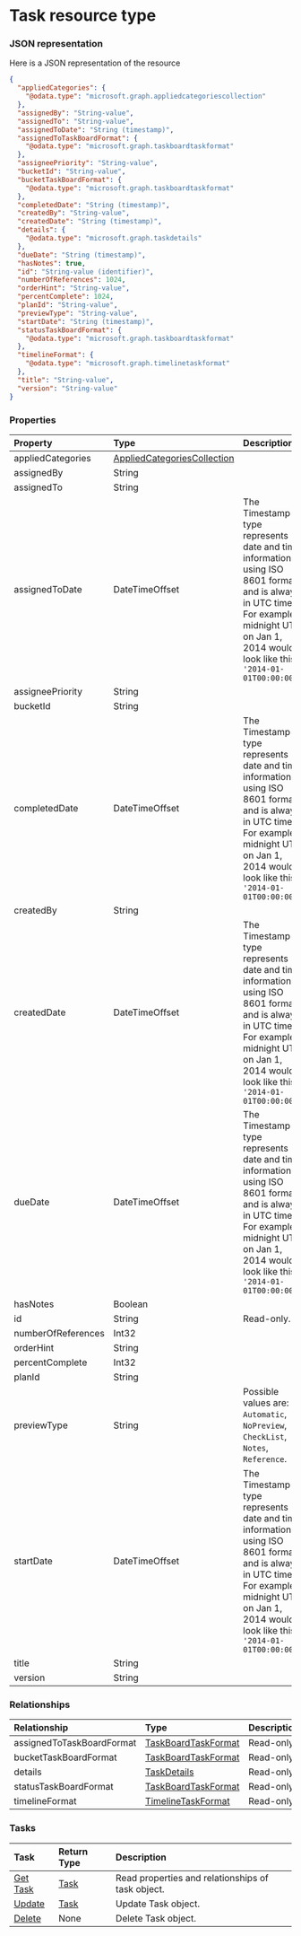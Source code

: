 # Task resource type



### JSON representation

Here is a JSON representation of the resource

<!-- {
  "blockType": "resource",
  "optionalProperties": [
    "assignedToTaskBoardFormat",
    "bucketTaskBoardFormat",
    "details",
    "statusTaskBoardFormat",
    "timelineFormat"
  ],
  "@odata.type": "microsoft.graph.task"
}-->

```json
{
  "appliedCategories": {
    "@odata.type": "microsoft.graph.appliedcategoriescollection"
  },
  "assignedBy": "String-value",
  "assignedTo": "String-value",
  "assignedToDate": "String (timestamp)",
  "assignedToTaskBoardFormat": {
    "@odata.type": "microsoft.graph.taskboardtaskformat"
  },
  "assigneePriority": "String-value",
  "bucketId": "String-value",
  "bucketTaskBoardFormat": {
    "@odata.type": "microsoft.graph.taskboardtaskformat"
  },
  "completedDate": "String (timestamp)",
  "createdBy": "String-value",
  "createdDate": "String (timestamp)",
  "details": {
    "@odata.type": "microsoft.graph.taskdetails"
  },
  "dueDate": "String (timestamp)",
  "hasNotes": true,
  "id": "String-value (identifier)",
  "numberOfReferences": 1024,
  "orderHint": "String-value",
  "percentComplete": 1024,
  "planId": "String-value",
  "previewType": "String-value",
  "startDate": "String (timestamp)",
  "statusTaskBoardFormat": {
    "@odata.type": "microsoft.graph.taskboardtaskformat"
  },
  "timelineFormat": {
    "@odata.type": "microsoft.graph.timelinetaskformat"
  },
  "title": "String-value",
  "version": "String-value"
}

```
### Properties
| Property	   | Type	|Description|
|:---------------|:--------|:----------|
|appliedCategories|[AppliedCategoriesCollection](appliedcategoriescollection.md)||
|assignedBy|String||
|assignedTo|String||
|assignedToDate|DateTimeOffset|The Timestamp type represents date and time information using ISO 8601 format and is always in UTC time. For example, midnight UTC on Jan 1, 2014 would look like this: `'2014-01-01T00:00:00Z'`|
|assigneePriority|String||
|bucketId|String||
|completedDate|DateTimeOffset|The Timestamp type represents date and time information using ISO 8601 format and is always in UTC time. For example, midnight UTC on Jan 1, 2014 would look like this: `'2014-01-01T00:00:00Z'`|
|createdBy|String||
|createdDate|DateTimeOffset|The Timestamp type represents date and time information using ISO 8601 format and is always in UTC time. For example, midnight UTC on Jan 1, 2014 would look like this: `'2014-01-01T00:00:00Z'`|
|dueDate|DateTimeOffset|The Timestamp type represents date and time information using ISO 8601 format and is always in UTC time. For example, midnight UTC on Jan 1, 2014 would look like this: `'2014-01-01T00:00:00Z'`|
|hasNotes|Boolean||
|id|String| Read-only.|
|numberOfReferences|Int32||
|orderHint|String||
|percentComplete|Int32||
|planId|String||
|previewType|String| Possible values are: `Automatic`, `NoPreview`, `CheckList`, `Notes`, `Reference`.|
|startDate|DateTimeOffset|The Timestamp type represents date and time information using ISO 8601 format and is always in UTC time. For example, midnight UTC on Jan 1, 2014 would look like this: `'2014-01-01T00:00:00Z'`|
|title|String||
|version|String||

### Relationships
| Relationship | Type	|Description|
|:---------------|:--------|:----------|
|assignedToTaskBoardFormat|[TaskBoardTaskFormat](taskboardtaskformat.md)| Read-only.|
|bucketTaskBoardFormat|[TaskBoardTaskFormat](taskboardtaskformat.md)| Read-only.|
|details|[TaskDetails](taskdetails.md)| Read-only.|
|statusTaskBoardFormat|[TaskBoardTaskFormat](taskboardtaskformat.md)| Read-only.|
|timelineFormat|[TimelineTaskFormat](timelinetaskformat.md)| Read-only.|

### Tasks

| Task		   | Return Type	|Description|
|:---------------|:--------|:----------|
|[Get Task](../api/task_get.md) | [Task](task.md) |Read properties and relationships of task object.|
|[Update](../api/task_update.md) | [Task](task.md)	|Update Task object. |
|[Delete](../api/task_delete.md) | None |Delete Task object. |

<!-- uuid: 57e02da2-b862-4b2f-836a-c2a183fcf46b
2015-10-21 09:49:44 UTC -->
<!-- {
  "type": "#page.annotation",
  "description": "Task resource",
  "keywords": "",
  "section": "documentation",
  "tocPath": ""
}-->